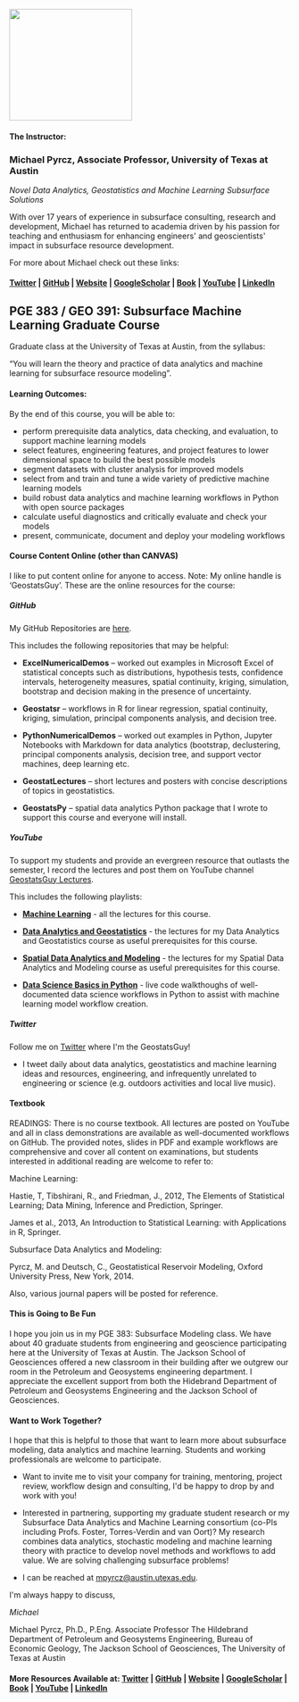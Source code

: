 <p>
    <img src="https://github.com/GeostatsGuy/GeostatsPy/blob/master/TCG_color_logo.png" width="220" height="200" />
</p>

#### The Instructor:

### Michael Pyrcz, Associate Professor, University of Texas at Austin 
*Novel Data Analytics, Geostatistics and Machine Learning Subsurface Solutions*

With over 17 years of experience in subsurface consulting, research and development, Michael has returned to academia driven by his passion for teaching and enthusiasm for enhancing engineers' and geoscientists' impact in subsurface resource development. 

For more about Michael check out these links:

#### [Twitter](https://twitter.com/geostatsguy) | [GitHub](https://github.com/GeostatsGuy) | [Website](http://michaelpyrcz.com) | [GoogleScholar](https://scholar.google.com/citations?user=QVZ20eQAAAAJ&hl=en&oi=ao) | [Book](https://www.amazon.com/Geostatistical-Reservoir-Modeling-Michael-Pyrcz/dp/0199731446) | [YouTube](https://www.youtube.com/channel/UCLqEr-xV-ceHdXXXrTId5ig)  | [LinkedIn](https://www.linkedin.com/in/michael-pyrcz-61a648a1)

## PGE 383 / GEO 391: Subsurface Machine Learning Graduate Course
Graduate class at the University of Texas at Austin, from the syllabus:

“You will learn the theory and practice of data analytics and machine learning for subsurface resource modeling”.

#### Learning Outcomes: 

By the end of this course, you will be able to: 

* perform prerequisite data analytics, data checking, and evaluation, to support machine learning models 
* select features, engineering features, and project features to lower dimensional space to build the best possible models 
* segment datasets with cluster analysis for improved models 
* select from and train and tune a wide variety of predictive machine learning models 
* build robust data analytics and machine learning workflows in Python with open source packages 
* calculate useful diagnostics and critically evaluate and check your models 
* present, communicate, document and deploy your modeling workflows  

#### Course Content Online (other than CANVAS)

I like to put content online for anyone to access.  Note: My online handle is ‘GeostatsGuy’. These are the online resources for the course:

##### GitHub

My GitHub Repositories are [here](https://github.com/GeostatsGuy).

This includes the following repositories that may be helpful:

* **ExcelNumericalDemos** – worked out examples in Microsoft Excel of statistical concepts such as distributions, hypothesis tests, confidence intervals, heterogeneity measures, spatial continuity, kriging, simulation, bootstrap and decision making in the presence of uncertainty.
    
* **Geostatsr** – workflows in R for linear regression, spatial continuity, kriging, simulation, principal components analysis, and decision tree.
    
* **PythonNumericalDemos** – worked out examples in Python, Jupyter Notebooks with Markdown for data analytics (bootstrap, declustering, principal components analysis, decision tree, and support vector machines, deep learning etc.
    
* **GeostatLectures** – short lectures and posters with concise descriptions of topics in geostatistics.

* **GeostatsPy** – spatial data analytics Python package that I wrote to support this course and everyone will install.

##### YouTube

To support my students and provide an evergreen resource that outlasts the semester, I record the lectures and post them on YouTube channel [GeostatsGuy Lectures](https://www.youtube.com/channel/UCLqEr-xV-ceHdXXXrTId5ig).

This includes the following playlists:

* **[Machine Learning](https://www.youtube.com/playlist?list=PLG19vXLQHvSC2ZKFIkgVpI9fCjkN38kwf)** - all the lectures for this course.

* **[Data Analytics and Geostatistics](https://www.youtube.com/playlist?list=PLG19vXLQHvSB-D4XKYieEku9GQMQyAzjJ)** - the lectures for my Data Analytics and Geostatistics course as useful prerequisites for this course.

* **[Spatial Data Analytics and Modeling](https://www.youtube.com/playlist?list=PLG19vXLQHvSDUmEOmBoaxGbFAbvaLdfx4)** - the lectures for my Spatial Data Analytics and Modeling course as useful prerequisites for this course.

* **[Data Science Basics in Python](https://www.youtube.com/playlist?list=PLG19vXLQHvSAufDFgZEFAYQEwMJXklnQV)** - live code walkthoughs of well-documented data science workflows in Python to assist with machine learning model workflow creation.


##### Twitter

Follow me on [Twitter](https://twitter.com/GeostatsGuy) where I'm the GeostatsGuy!

* I tweet daily about data analytics, geostatistics and machine learning ideas and resources, engineering, and infrequently unrelated to engineering or science (e.g. outdoors activities and local live music).

#### Textbook
 
READINGS: There is no course textbook. All lectures are posted on YouTube and all in class demonstrations are available as well-documented workflows on GitHub. The provided notes, slides in PDF and example workflows are comprehensive and cover all content on examinations, but students interested in additional reading are welcome to refer to:

Machine Learning:

Hastie, T, Tibshirani, R., and Friedman, J., 2012, The Elements of Statistical Learning; Data Mining, Inference and Prediction, Springer.

James et al., 2013, An Introduction to Statistical Learning: with Applications in R, Springer.

Subsurface Data Analytics and Modeling:

Pyrcz, M. and Deutsch, C., Geostatistical Reservoir Modeling, Oxford University Press, New York, 2014.                                  

Also, various journal papers will be posted for reference.    

#### This is Going to Be Fun

I hope you join us in my PGE 383: Subsurface Modeling class. We have about 40 graduate students from engineering and geoscience participating here at the University of Texas at Austin. The Jackson School of Geosciences offered a new classroom in their building after we outgrew our room in the Petroleum and Geosystems engineering department. I appreciate the excellent support from both the Hidebrand Department of Petroleum and Geosystems Engineering and the Jackson School of Geosciences.

#### Want to Work Together?

I hope that this is helpful to those that want to learn more about subsurface modeling, data analytics and machine learning. Students and working professionals are welcome to participate.

* Want to invite me to visit your company for training, mentoring, project review, workflow design and consulting, I'd be happy to drop by and work with you! 

* Interested in partnering, supporting my graduate student research or my Subsurface Data Analytics and Machine Learning consortium (co-PIs including Profs. Foster, Torres-Verdin and van Oort)? My research combines data analytics, stochastic modeling and machine learning theory with practice to develop novel methods and workflows to add value. We are solving challenging subsurface problems!

* I can be reached at mpyrcz@austin.utexas.edu.

I'm always happy to discuss,

*Michael*

Michael Pyrcz, Ph.D., P.Eng. Associate Professor The Hildebrand Department of Petroleum and Geosystems Engineering, Bureau of Economic Geology, The Jackson School of Geosciences, The University of Texas at Austin

#### More Resources Available at: [Twitter](https://twitter.com/geostatsguy) | [GitHub](https://github.com/GeostatsGuy) | [Website](http://michaelpyrcz.com) | [GoogleScholar](https://scholar.google.com/citations?user=QVZ20eQAAAAJ&hl=en&oi=ao) | [Book](https://www.amazon.com/Geostatistical-Reservoir-Modeling-Michael-Pyrcz/dp/0199731446) | [YouTube](https://www.youtube.com/channel/UCLqEr-xV-ceHdXXXrTId5ig)  | [LinkedIn](https://www.linkedin.com/in/michael-pyrcz-61a648a1)
